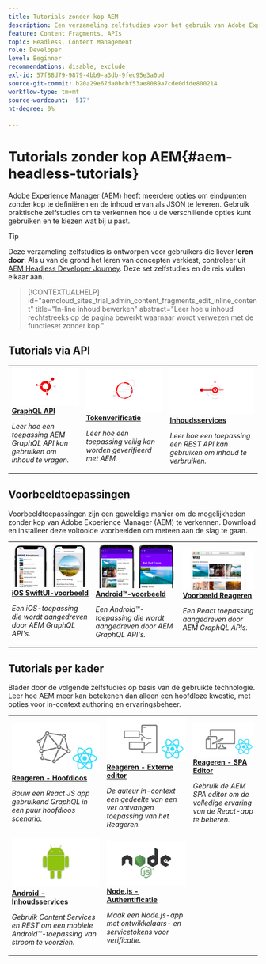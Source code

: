 ```yaml
---
title: Tutorials zonder kop AEM
description: Een verzameling zelfstudies voor het gebruik van Adobe Experience Manager als een CMS zonder koptekst.
feature: Content Fragments, APIs
topic: Headless, Content Management
role: Developer
level: Beginner
recommendations: disable, exclude
exl-id: 57f88d79-9879-4bb9-a3db-9fec95e3a0bd
source-git-commit: b20a29e67da0bcbf53ae8089a7cde0dfde800214
workflow-type: tm+mt
source-wordcount: '517'
ht-degree: 0%

---
```


# Tutorials zonder kop AEM{#aem-headless-tutorials}

Adobe Experience Manager (AEM) heeft meerdere opties om eindpunten zonder kop te definiëren en de inhoud ervan als JSON te leveren. Gebruik praktische zelfstudies om te verkennen hoe u de verschillende opties kunt gebruiken en te kiezen wat bij u past.

>[!TIP]
>
>Deze verzameling zelfstudies is ontworpen voor gebruikers die liever **leren door**. Als u van de grond het leren van concepten verkiest, controleer uit [AEM Headless Developer Journey](https://experienceleague.adobe.com/docs/experience-manager-cloud-service/content/headless/journeys/developer/overview.html). Deze set zelfstudies en de reis vullen elkaar aan.

>[!CONTEXTUALHELP]
>id="aemcloud_sites_trial_admin_content_fragments_edit_inline_content"
>title="In-line inhoud bewerken"
>abstract="Leer hoe u inhoud rechtstreeks op de pagina bewerkt waarnaar wordt verwezen met de functieset zonder kop."

## Tutorials via API

<table>
<tr>
  <td>
    <a href="https://experienceleague.adobe.com/docs/experience-manager-learn/getting-started-with-aem-headless/graphql/overview.html">
      <img alt="GraphQL API" src="./assets/graphql-icon.png" />
    </a>
    <div>
      <a href="https://experienceleague.adobe.com/docs/experience-manager-learn/getting-started-with-aem-headless/graphql/overview.html">
    <strong>GraphQL API</strong>
    </a>
    </div>
    <p>
    <em>Leer hoe een toepassing AEM GraphQL API kan gebruiken om inhoud te vragen.</em>
    <p>
  </td>
  <td>
    <a href="https://experienceleague.adobe.com/docs/experience-manager-learn/getting-started-with-aem-headless/authentication/overview.html">
    <img alt="Op token gebaseerde verificatie" src="./assets/token-auth-icon.png" />
    </a>
    <div>
    <a href="https://experienceleague.adobe.com/docs/experience-manager-learn/getting-started-with-aem-headless/authentication/overview.html">
    <strong>Tokenverificatie</strong>
    </a>
    </div>
    <p>
    <em>Leer hoe een toepassing veilig kan worden geverifieerd met AEM.</em>
    </p>
  </td>
  <td>
    <a href="https://experienceleague.adobe.com/docs/experience-manager-learn/getting-started-with-aem-headless/content-services/overview.html">
      <img alt="Inhoudsservices" src="./assets/content-services.png" />
    </a>
     <div>
      <a href="https://experienceleague.adobe.com/docs/experience-manager-learn/getting-started-with-aem-headless/content-services/overview.html">
        <strong>Inhoudsservices</strong>
      </a>
    </div>
    <p>
    <em>Leer hoe een toepassing een REST API kan gebruiken om inhoud te verbruiken.</em>
    <p>
  </td>
</tr>
</table>

## Voorbeeldtoepassingen

Voorbeeldtoepassingen zijn een geweldige manier om de mogelijkheden zonder kop van Adobe Experience Manager (AEM) te verkennen. Download en installeer deze voltooide voorbeelden om meteen aan de slag te gaan.

<table>
<tr>
  <td>
    <a href="https://experienceleague.adobe.com/docs/experience-manager-learn/getting-started-with-aem-headless/graphql/example-apps/ios-swiftui-app.html">
      <img alt="iOS-voorbeeld" src="./assets/ios-example.png" />
    </a>
    <div>
      <a href="https://experienceleague.adobe.com/docs/experience-manager-learn/getting-started-with-aem-headless/graphql/example-apps/ios-swiftui-app.html">
    <strong>iOS SwiftUI-voorbeeld</strong>
    </a>
    </div>
    <p>
    <em>Een iOS-toepassing die wordt aangedreven door AEM GraphQL API's.</em>
    <p>
  </td>
  <td>
    <a href="https://experienceleague.adobe.com/docs/experience-manager-learn/getting-started-with-aem-headless/graphql/example-apps/android-app.html">
    <img alt="Voorbeeld van Android" src="./assets/android-example.png" />
    </a>
    <div>
    <a href="https://experienceleague.adobe.com/docs/experience-manager-learn/getting-started-with-aem-headless/graphql/example-apps/android-app.html">
    <strong>Android™-voorbeeld</strong>
    </a>
    </div>
    <p>
    <em>Een Android™-toepassing die wordt aangedreven door AEM GraphQL API's.</em>
    </p>
  </td>
  <td>
    <a href="https://experienceleague.adobe.com/docs/experience-manager-learn/getting-started-with-aem-headless/graphql/example-apps/react-app.html">
      <img alt="Voorbeeld Reageren" src="./assets/react-example.png" />
    </a>
     <div>
      <a href="https://experienceleague.adobe.com/docs/experience-manager-learn/getting-started-with-aem-headless/graphql/example-apps/react-app.html">
        <strong>Voorbeeld Reageren</strong>
      </a>
    </div>
    <p>
    <em>Een React toepassing aangedreven door AEM GraphQL APIs.</em>
    <p>
  </td>
</tr>
</table>

## Tutorials per kader

Blader door de volgende zelfstudies op basis van de gebruikte technologie. Leer hoe AEM meer kan betekenen dan alleen een hoofdloze kwestie, met opties voor in-context authoring en ervaringsbeheer.

<table>
<tr>
  <td>
    <a href="https://experienceleague.adobe.com/docs/experience-manager-learn/getting-started-with-aem-headless/graphql/multi-step/overview.html">
      <img alt="Reageren - Hoofdloos" src="./assets/react-headless.png" />
    </a>
    <div>
      <a href="https://experienceleague.adobe.com/docs/experience-manager-learn/getting-started-with-aem-headless/graphql/overview.html">
    <strong>Reageren - Hoofdloos</strong>
    </a>
    </div>
    <p>
    <em>Bouw een React JS app gebruikend GraphQL in een puur hoofdloos scenario.</em>
    <p>
  </td>
  <td>
    <a href="https://experienceleague.adobe.com/docs/experience-manager-learn/getting-started-with-aem-headless/spa-editor/remote-spa/overview.html">
    <img alt="Reageren - Externe editor" src="./assets/react-remote.png" />
    </a>
    <div>
    <a href="https://experienceleague.adobe.com/docs/experience-manager-learn/getting-started-with-aem-headless/spa-editor/remote-spa/overview.html">
    <strong>Reageren - Externe editor</strong>
    </a>
    </div>
    <p>
    <em>De auteur in-context een gedeelte van een ver ontvangen toepassing van het Reageren.</em>
    </p>
  </td>
  <td>
    <a href="https://experienceleague.adobe.com/docs/experience-manager-learn/getting-started-with-aem-headless/spa-editor/react/overview.html">
      <img alt="Reageren - SPA Editor" src="./assets/react-spa-editor.png" />
    </a>
     <div>
      <a href="https://experienceleague.adobe.com/docs/experience-manager-learn/getting-started-with-aem-headless/spa-editor/react/overview.html">
        <strong>Reageren - SPA Editor</strong>
      </a>
    </div>
    <p>
    <em>Gebruik de AEM SPA editor om de volledige ervaring van de React-app te beheren.</em>
    <p>
  </td>
</tr>
<tr>  
  <td>
    <a href="https://experienceleague.adobe.com/docs/experience-manager-learn/getting-started-with-aem-headless/content-services/overview.html">
    <img alt="Andriod - Inhoudsservices" src="./assets/android.png" />
    </a>
    <div>
    <a href="https://experienceleague.adobe.com/docs/experience-manager-learn/getting-started-with-aem-headless/content-services/overview.html">
    <strong>Android - Inhoudsservices</strong>
    </a>
    </div>
    <p>
    <em>Gebruik Content Services en REST om een mobiele Android™-toepassing van stroom te voorzien.</em>
    </p>
  </td>
  <td>
    <a href="https://experienceleague.adobe.com/docs/experience-manager-learn/getting-started-with-aem-headless/authentication/overview.html">
      <img alt="Node.js - Authentificatie" src="./assets/node-js.png" />
    </a>
     <div>
      <a href="https://experienceleague.adobe.com/docs/experience-manager-learn/getting-started-with-aem-headless/authentication/overview.html">
        <strong>Node.js - Authentificatie</strong>
      </a>
    </div>
    <p>
    <em>Maak een Node.js-app met ontwikkelaars- en servicetokens voor verificatie.</em>
    <p>
  </td>
  <td></td>
</tr>
</table>
